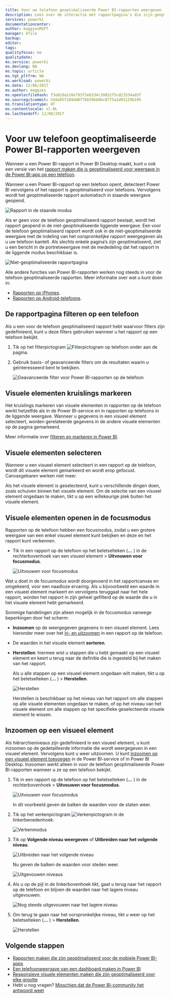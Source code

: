 ```yaml
---
title: Voor uw telefoon geoptimaliseerde Power BI-rapporten weergeven
description: Lees over de interactie met rapportpagina's die zijn geoptimaliseerd voor weergave in de Power BI-apps voor uw telefoon.
services: powerbi
documentationcenter: 
author: maggiesMSFT
manager: kfile
backup: 
editor: 
tags: 
qualityfocus: no
qualitydate: 
ms.service: powerbi
ms.devlang: NA
ms.topic: article
ms.tgt_pltfrm: NA
ms.workload: powerbi
ms.date: 12/06/2017
ms.author: maggies
ms.openlocfilehash: f3e02da2c0e793f3eb334c39852f5cd23534ad3f
ms.sourcegitcommit: 54da95f184dd0f7bb59bb0bc8775a1d93129b195
ms.translationtype: HT
ms.contentlocale: nl-NL
ms.lasthandoff: 12/08/2017
---
```

# <a name="view-power-bi-reports-optimized-for-your-phone"></a>Voor uw telefoon geoptimaliseerde Power BI-rapporten weergeven
Wanneer u een Power BI-rapport in Power BI Desktop maakt, kunt u ook een versie van het [rapport maken die is geoptimaliseerd voor weergave in de Power BI-app op een telefoon](desktop-create-phone-report.md).

Wanneer u een Power BI-rapport op een telefoon opent, detecteert Power BI vervolgens of het rapport is geoptimaliseerd voor telefoons. Vervolgens wordt het geoptimaliseerde rapport automatisch in staande weergave geopend.

![Rapport in de staande modus](media/mobile-apps-view-phone-report/07-power-bi-phone-report-portrait.png)

Als er geen voor de telefoon geoptimaliseerd rapport bestaat, wordt het rapport geopend in de niet-geoptimaliseerde liggende weergave. Een voor de telefoon geoptimaliseerd rapport wordt ook in de niet-geoptimaliseerde weergave met de indeling van het oorspronkelijke rapport weergegeven als u uw telefoon kantelt. Als slechts enkele pagina’s zijn geoptimaliseerd, ziet u een bericht in de portretweergave met de mededeling dat het rapport in de liggende modus beschikbaar is.

![Niet-geoptimaliseerde rapportpagina](media/mobile-apps-view-phone-report/06-power-bi-phone-report-page-not-optimized.png)

Alle andere functies van Power BI-rapporten werken nog steeds in voor de telefoon geoptimaliseerde rapporten. Meer informatie over wat u kunt doen in:

* [Rapporten op iPhones](mobile-reports-in-the-mobile-apps.md). 
* [Rapporten op Android-telefoons](mobile-reports-in-the-mobile-apps.md).

## <a name="filter-the-report-page-on-a-phone"></a>De rapportpagina filteren op een telefoon
Als u een voor de telefoon geoptimaliseerd rapport hebt waarvoor filters zijn gedefinieerd, kunt u deze filters gebruiken wanneer u het rapport op een telefoon bekijkt. 

1. Tik op het filterpictogram ![Filterpictogram op telefoon](media/mobile-apps-view-phone-report/power-bi-phone-filter-icon.png) onder aan de pagina. 
2. Gebruik basis- of geavanceerde filters om de resultaten waarin u geïnteresseerd bent te bekijken.
   
    ![Geavanceerde filter voor Power BI-rapporten op de telefoon](media/mobile-apps-view-phone-report/power-bi-iphone-advanced-filter-toronto.gif)

## <a name="cross-highlight-visuals"></a>Visuele elementen kruislings markeren
Het kruislings markeren van visuele elementen in rapporten op de telefoon werkt hetzelfde als in de Power BI-service en in rapporten op telefoons in de liggende weergave. Wanneer u gegevens in een visueel element selecteert, worden gerelateerde gegevens in de andere visuele elementen op de pagina gemarkeerd.

Meer informatie over [filteren en markeren in Power BI](power-bi-reports-filters-and-highlighting.md).

## <a name="select-visuals"></a>Visuele elementen selecteren
Wanneer u een visueel element selecteert in een rapport op de telefoon, wordt dit visuele element gemarkeerd en wordt erop gefocust. Canvasgebaren werken niet meer.

Als het visuele element is geselecteerd, kunt u verschillende dingen doen, zoals schuiven binnen het visuele element. Om de selectie van een visueel element ongedaan te maken, tikt u op een willekeurige plek buiten het visuele element.

## <a name="open-visuals-in-focus-mode"></a>Visuele elementen openen in de focusmodus
Rapporten op de telefoon hebben een focusmodus, zodat u een grotere weergave van een enkel visueel element kunt bekijken en deze en het rapport kunt verkennen.

* Tik in een rapport op de telefoon op het beletselteken (**...** ) in de rechterbovenhoek van een visueel element > **Uitvouwen voor focusmodus**.
  
    ![Uitvouwen voor focusmodus](media/mobile-apps-view-phone-report/power-bi-phone-report-focus-mode.png)

Wat u doet in de focusmodus wordt doorgevoerd in het rapportcanvas en omgekeerd, voor een naadloze ervaring. Als u bijvoorbeeld een waarde in een visueel element markeert en vervolgens teruggaat naar het hele rapport, worden het rapport in zijn geheel gefilterd op de waarde die u in het visuele element hebt gemarkeerd.

Sommige handelingen zijn alleen mogelijk in de focusmodus vanwege beperkingen door het scherm:

* **Inzoomen** op de weergegeven gegevens in een visueel element. Lees hieronder meer over het [in- en uitzoomen](mobile-apps-view-phone-report.md#drill-down-in-a-visual) in een rapport op de telefoon.
* De waarden in het visuele element **sorteren**.
* **Herstellen**: hiermee wist u stappen die u hebt gemaakt op een visueel element en keert u terug naar de definitie die is ingesteld bij het maken van het rapport.
  
    Als u alle stappen op een visueel element ongedaan wilt maken, tikt u op het beletselteken (**...** ) > **Herstellen**.
  
    ![Herstellen](media/mobile-apps-view-phone-report/power-bi-phone-report-revert-levels.png)
  
    Herstellen is beschikbaar op het niveau van het rapport om alle stappen op alle visuele elementen ongedaan te maken, of op het niveau van het visuele element om alle stappen op het specifieke geselecteerde visuele element te wissen.   

## <a name="drill-down-in-a-visual"></a>Inzoomen op een visueel element
Als hiërarchieniveaus zijn gedefinieerd in een visueel element, u kunt inzoomen op de gedetailleerde informatie die wordt weergegeven in een visueel element. Vervolgens kunt u weer uitzoomen. U kunt [inzoomen op een visueel element toevoegen](power-bi-visualization-drill-down.md) in de Power BI-service of in Power BI Desktop. Inzoomen werkt alleen in voor de telefoon geoptimaliseerde Power BI-rapporten wanneer u ze op een telefoon bekijkt. 

1. Tik in een rapport op de telefoon op het beletselteken (**...** ) in de rechterbovenhoek > **Uitvouwen voor focusmodus**.
   
    ![Uitvouwen voor focusmodus](media/mobile-apps-view-phone-report/power-bi-phone-report-focus-mode.png)
   
    In dit voorbeeld geven de balken de waarden voor de staten weer.
2. Tik op het verkenpictogram ![Verkenpictogram](media/mobile-apps-view-phone-report/power-bi-phone-report-explore-icon.png) in de linkerbenedenhoek.
   
    ![Verkenmodus](media/mobile-apps-view-phone-report/power-bi-phone-report-explore-mode.png)
3. Tik op **Volgende niveau weergeven** of **Uitbreiden naar het volgende niveau**.
   
    ![Uitbreiden naar het volgende niveau](media/mobile-apps-view-phone-report/power-bi-phone-report-expand-levels.png)
   
    Nu geven de balken de waarden voor steden weer.
   
    ![Uitgevouwen niveaus](media/mobile-apps-view-phone-report/power-bi-phone-report-expanded-levels.png)
4. Als u op de pijl in de linkerbovenhoek tikt, gaat u terug naar het rapport op de telefoon en blijven de waarden naar het lagere niveau uitgevouwen.
   
    ![Nog steeds uitgevouwen naar het lagere niveau](media/mobile-apps-view-phone-report/power-bi-back-to-phone-report-expanded-levels.png)
5. Om terug te gaan naar het oorspronkelijke niveau, tikt u weer op het beletselteken (**...** ) > **Herstellen**.
   
    ![Herstellen](media/mobile-apps-view-phone-report/power-bi-phone-report-revert-levels.png)

## <a name="next-steps"></a>Volgende stappen
* [Rapporten maken die zijn geoptimaliseerd voor de mobiele Power BI-apps](desktop-create-phone-report.md)
* [Een telefoonweergave van een dashboard maken in Power BI](service-create-dashboard-mobile-phone-view.md)
* [Responsieve visuele elementen maken die zijn geoptimaliseerd voor elke grootte](desktop-create-responsive-visuals.md)
* Hebt u nog vragen? [Misschien dat de Power BI-community het antwoord weet](http://community.powerbi.com/)

